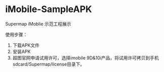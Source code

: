 # iMobile-SampleAPK

Supermap iMoblie 示范工程展示

使用步骤：
1. 下载APK文件
2. 安装APK
3. 超图官网申请试用许可，选择imobile 9D&10i产品，将试用许可拷贝到手机sdcard/Supermap/license目录下。


